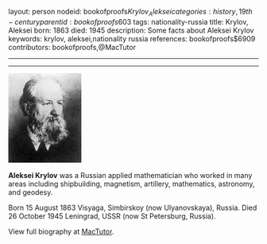 layout: person
nodeid: bookofproofs$Krylov_Aleksei
categories: history,19th-century
parentid: bookofproofs$603
tags: nationality-russia
title: Krylov, Aleksei
born: 1863
died: 1945
description: Some facts about Aleksei Krylov
keywords: krylov, aleksei,nationality russia
references: bookofproofs$6909
contributors: bookofproofs,@MacTutor

---


---

![Krylov_Aleksei.jpg](https://github.com/bookofproofs/bookofproofs.github.io/blob/main/_sources/_assets/images/portraits/Krylov_Aleksei.jpg?raw=true)

**Aleksei Krylov** was a Russian applied mathematician who worked in many areas including shipbuilding, magnetism, artillery, mathematics, astronomy, and geodesy.

Born 15 August 1863 Visyaga, Simbirskoy (now Ulyanovskaya), Russia. Died 26 October 1945 Leningrad, USSR (now St Petersburg, Russia).


View full biography at [MacTutor](https://mathshistory.st-andrews.ac.uk/Biographies/Krylov_Aleksei/).